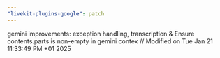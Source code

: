 ```yaml
---
"livekit-plugins-google": patch
---
```


gemini improvements: exception handling, transcription & Ensure contents.parts is non-empty in gemini contex
// Modified on Tue Jan 21 11:33:49 PM +01 2025
